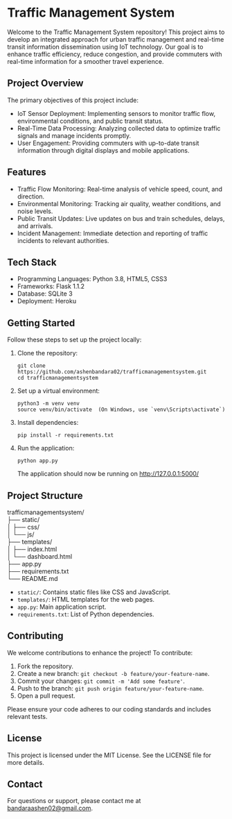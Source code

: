 
# Traffic Management System  

Welcome to the Traffic Management System repository! This project aims to develop an integrated approach for urban traffic management and real-time transit information dissemination using IoT technology. Our goal is to enhance traffic efficiency, reduce congestion, and provide commuters with real-time information for a smoother travel experience.  

## Project Overview  

The primary objectives of this project include:  

- IoT Sensor Deployment: Implementing sensors to monitor traffic flow, environmental conditions, and public transit status.  
- Real-Time Data Processing: Analyzing collected data to optimize traffic signals and manage incidents promptly.  
- User Engagement: Providing commuters with up-to-date transit information through digital displays and mobile applications.  

## Features  

- Traffic Flow Monitoring: Real-time analysis of vehicle speed, count, and direction.  
- Environmental Monitoring: Tracking air quality, weather conditions, and noise levels.  
- Public Transit Updates: Live updates on bus and train schedules, delays, and arrivals.  
- Incident Management: Immediate detection and reporting of traffic incidents to relevant authorities.  

## Tech Stack  

- Programming Languages: Python 3.8, HTML5, CSS3  
- Frameworks: Flask 1.1.2  
- Database: SQLite 3  
- Deployment: Heroku  

## Getting Started  

Follow these steps to set up the project locally:  

1. Clone the repository:  
   ```  
   git clone https://github.com/ashenbandara02/trafficmanagementsystem.git  
   cd trafficmanagementsystem  
   ```  

2. Set up a virtual environment:  
   ```  
   python3 -m venv venv  
   source venv/bin/activate  (On Windows, use `venv\Scripts\activate`)  
   ```  

3. Install dependencies:  
   ```  
   pip install -r requirements.txt  
   ```  

4. Run the application:  
   ```  
   python app.py  
   ```  
   The application should now be running on http://127.0.0.1:5000/  

## Project Structure  

trafficmanagementsystem/  
├── static/  
│   ├── css/  
│   └── js/  
├── templates/  
│   ├── index.html  
│   └── dashboard.html  
├── app.py  
├── requirements.txt  
└── README.md  

- `static/`: Contains static files like CSS and JavaScript.  
- `templates/`: HTML templates for the web pages.  
- `app.py`: Main application script.  
- `requirements.txt`: List of Python dependencies.  

## Contributing  

We welcome contributions to enhance the project! To contribute:  

1. Fork the repository.  
2. Create a new branch: `git checkout -b feature/your-feature-name`.  
3. Commit your changes: `git commit -m 'Add some feature'`.  
4. Push to the branch: `git push origin feature/your-feature-name`.  
5. Open a pull request.  

Please ensure your code adheres to our coding standards and includes relevant tests.  

## License  

This project is licensed under the MIT License. See the LICENSE file for more details.  

## Contact  

For questions or support, please contact me at bandaraashen02@gmail.com.  
